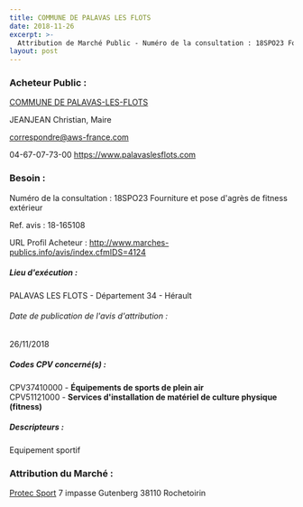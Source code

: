 ```yaml
---
title: COMMUNE DE PALAVAS LES FLOTS
date: 2018-11-26
excerpt: >-
  Attribution de Marché Public - Numéro de la consultation : 18SPO23 Fourniture et pose d'agrès de fitness extérieur
layout: post
---
```


### Acheteur Public : 
<a href="/acheteur-33/siren-213401920"> COMMUNE DE PALAVAS-LES-FLOTS</a><br/>

JEANJEAN Christian, Maire

correspondre@aws-france.com

04-67-07-73-00
https://www.palavaslesflots.com
### Besoin :

Numéro de la consultation : 18SPO23 Fourniture et pose d'agrès de fitness extérieur

Ref. avis : 18-165108

URL Profil Acheteur : http://www.marches-publics.info/avis/index.cfmIDS=4124

##### Lieu d'exécution :

PALAVAS LES FLOTS - Département 34 - Hérault

###### Date de publication de l'avis d'attribution : 
26/11/2018

##### Codes CPV concerné(s) :
CPV37410000 - **Équipements de sports de plein air** <br/>
CPV51121000 - **Services d'installation de matériel de culture physique (fitness)** <br/>

##### Descripteurs :
Equipement sportif <br/>

### Attribution du Marché :
<a href="/entreprise-264/siren-490938230"> Protec Sport</a>    7 impasse Gutenberg 38110 Rochetoirin <br/>
